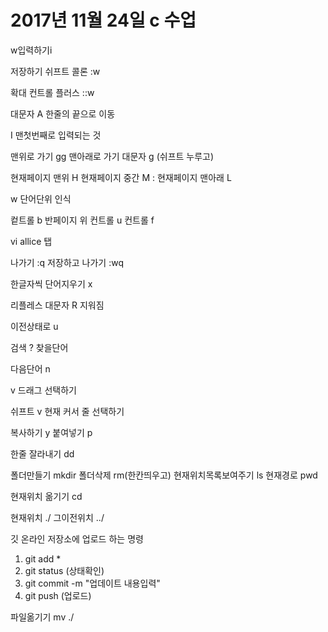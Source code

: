 # 2017년 11월 24일 c 수업
w입력하기i

저장하기 쉬프트 콜론 :w

확대 컨트롤 플러스 ::w

대문자 A 한줄의 끝으로 이동

I 맨첫번째로 입력되는 것


맨위로 가기 gg
맨아래로 가기 대문자 g (쉬프트 누루고)


현재페이지 맨위 H
현재페이지 중간 M
:
현재페이지 맨아래 L


w 단어단위 인식

컽트롤 b 반페이지 위
컨트롤 u
컨트롤 f

vi allice 탭

나가기 :q
저장하고 나가기 :wq

한글자씩 단어지우기 x

리플레스 대문자 R 지워짐

이전상태로 u


검색 ? 찾을단어

다음단어 n

v 드래그 선택하기

쉬프트 v 현재 커서 줄 선택하기

복사하기 y
붙여넣기 p

한줄 잘라내기 dd


폴더만들기 mkdir
폴더삭제 rm(한칸띄우고)
현재위치목록보여주기 ls
현재경로 pwd

현재위치 옮기기 cd

현재위치 ./
그이전위치 ../

깃 온라인 저장소에 업로드 하는 명령
1. git add *
2. git status (상태확인)
3. git commit -m "업데이트 내용입력"
4. git push (업로드)
	







파일옮기기 mv ./

